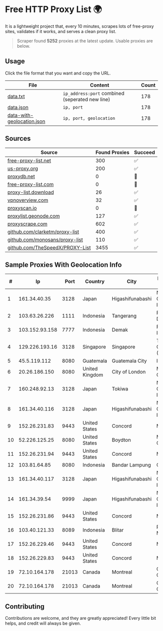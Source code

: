 
# Free HTTP Proxy List 🌍

It is a lightweight project that, every 10 minutes, scrapes lots of free-proxy sites, validates if it works, and serves a clean proxy list.


> Scraper found **5252** proxies at the latest update. Usable proxies are below.

## Usage

Click the file format that you want and copy the URL.


|File|Content|Count|
|----|-------|-----|
|[data.txt](https://raw.githubusercontent.com/themiralay/Proxy-List-World/master/data.txt)|`ip_address:port` combined (seperated new line)|178|
|[data.json](https://raw.githubusercontent.com/themiralay/Proxy-List-World/master/data.json)|`ip, port`|178|
|[data-with-geolocation.json](https://raw.githubusercontent.com/themiralay/Proxy-List-World/master/data-with-geolocation.json)|`ip, port, geolocation`|178|

## Sources

|Source|Found Proxies|Succeed|
|------|-------------|-------|
|[free-proxy-list.net](https://free-proxy-list.net)|300|✅|
|[us-proxy.org](https://www.us-proxy.org)|200|✅|
|[proxydb.net](http://proxydb.net)|0|🚫|
|[free-proxy-list.com](https://free-proxy-list.com/?page=&port=&type%5B%5D=http&type%5B%5D=https&up_time=0&search=Search)|0|🚫|
|[proxy-list.download](https://www.proxy-list.download/HTTP)|26|✅|
|[vpnoverview.com](https://vpnoverview.com/privacy/anonymous-browsing/free-proxy-servers)|32|✅|
|[proxyscan.io](https://www.proxyscan.io)|0|🚫|
|[proxylist.geonode.com](https://proxylist.geonode.com/api/proxy-list?limit=300&page=1&sort_by=lastChecked&sort_type=desc&protocols=http,https)|127|✅|
|[proxyscrape.com](https://api.proxyscrape.com/v2/?request=displayproxies&protocol=http&timeout=10000&country=all&ssl=all&anonymity=all)|602|✅|
|[github.com/clarketm/proxy-list](https://raw.githubusercontent.com/clarketm/proxy-list/master/proxy-list-raw.txt)|400|✅|
|[github.com/monosans/proxy-list](https://raw.githubusercontent.com/monosans/proxy-list/main/proxies/http.txt)|110|✅|
|[github.com/TheSpeedX/PROXY-List](https://raw.githubusercontent.com/TheSpeedX/PROXY-List/master/http.txt)|3455|✅|


## Sample Proxies With Geolocation Info

|#|Ip|Port|Country|City|Internet Service Provider|
|-|--|----|-------|----|-------------------------|
|1|161.34.40.35|3128|Japan|Higashifunabashi|NTT PC Communications, Inc.|
|2|103.63.26.226|1111|Indonesia|Tangerang|PT Global Media Data Prima|
|3|103.152.93.158|7777|Indonesia|Demak|PT. JAYA LINTAS INDONESIA|
|4|129.226.193.16|3128|Singapore|Singapore|Tencent Cloud Computing (Beijing) Co|
|5|45.5.119.112|8080|Guatemala|Guatemala City|Infinitum S.A.|
|6|20.26.186.150|8080|United Kingdom|City of London|Microsoft Corporation|
|7|160.248.92.13|3128|Japan|Tokiwa|NTT PC Communications, Inc.|
|8|161.34.40.116|3128|Japan|Higashifunabashi|NTT PC Communications, Inc.|
|9|152.26.231.83|9443|United States|Concord|MCNC|
|10|52.226.125.25|8080|United States|Boydton|Microsoft Corporation|
|11|152.26.231.94|9443|United States|Concord|MCNC|
|12|103.81.64.85|8080|Indonesia|Bandar Lampung|QIUNET|
|13|161.34.40.117|3128|Japan|Higashifunabashi|NTT PC Communications, Inc.|
|14|161.34.39.54|9999|Japan|Higashifunabashi|NTT PC Communications, Inc.|
|15|152.26.231.86|9443|United States|Concord|MCNC|
|16|103.40.121.33|8089|Indonesia|Blitar|PT DINAMIKA MEDIAKOM|
|17|152.26.229.46|9443|United States|Concord|MCNC|
|18|152.26.229.83|9443|United States|Concord|MCNC|
|19|72.10.164.178|21013|Canada|Montreal|GloboTech Communications|
|20|72.10.164.178|21013|Canada|Montreal|GloboTech Communications|



## Contributing

Contributions are welcome, and they are greatly appreciated! Every
little bit helps, and credit will always be given.

